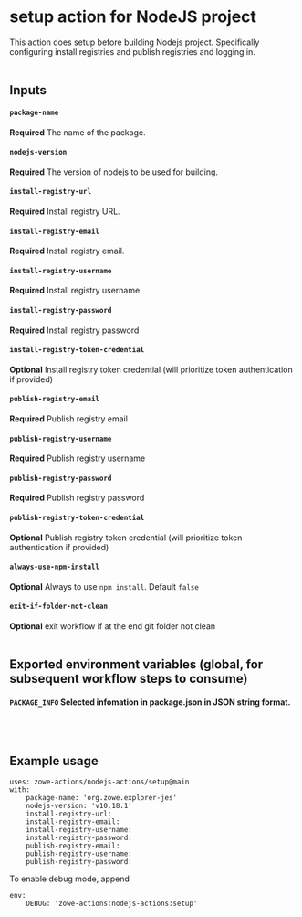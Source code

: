 # setup action for NodeJS project

This action does setup before building Nodejs project. Specifically configuring install registries and publish registries and logging in.
<br /><br />

## Inputs

#### `package-name`
**Required** The name of the package.
#### `nodejs-version`
**Required** The version of nodejs to be used for building.
#### `install-registry-url`
**Required** Install registry URL.
#### `install-registry-email`
**Required** Install registry email.
#### `install-registry-username`
**Required** Install registry username.
#### `install-registry-password`
**Required** Install registry password
#### `install-registry-token-credential`
**Optional** Install registry token credential (will prioritize token authentication if provided)
#### `publish-registry-email`
**Required** Publish registry email
#### `publish-registry-username`
**Required** Publish registry username
#### `publish-registry-password`
**Required** Publish registry password
#### `publish-registry-token-credential`
**Optional** Publish registry token credential (will prioritize token authentication if provided)
#### `always-use-npm-install`
**Optional** Always to use `npm install`. Default `false`
#### `exit-if-folder-not-clean`
**Optional** exit workflow if at the end git folder not clean
<br /><br />

## Exported environment variables (global, for subsequent workflow steps to consume)
#### `PACKAGE_INFO` Selected infomation in package.json in JSON string format.
<br /><br />

## Example usage
```
uses: zowe-actions/nodejs-actions/setup@main
with:
    package-name: 'org.zowe.explorer-jes'
    nodejs-version: 'v10.18.1'
    install-registry-url: 
    install-registry-email: 
    install-registry-username: 
    install-registry-password: 
    publish-registry-email: 
    publish-registry-username: 
    publish-registry-password: 
```
To enable debug mode, append
```
env:
    DEBUG: 'zowe-actions:nodejs-actions:setup'
```
